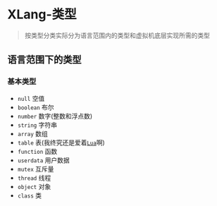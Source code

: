# XLang-类型
> 按类型分类实际分为语言范围内的类型和虚拟机底层实现所需的类型

## 语言范围下的类型
### 基本类型
- `null` 空值
- `boolean` 布尔
- `number` 数字(整数和浮点数)
- `string` 字符串
- `array` 数组
- `table` 表(我终究还是爱着[`Lua`](https://www.lua.org/)啊)
- `function` 函数
- `userdata` 用户数据
- `mutex` 互斥量
- `thread` 线程
- `object` 对象
- `class` 类

